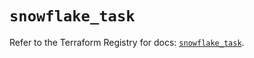# `snowflake_task`

Refer to the Terraform Registry for docs: [`snowflake_task`](https://registry.terraform.io/providers/snowflake-labs/snowflake/1.0.4/docs/resources/task).
